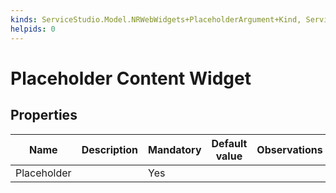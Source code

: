 ```yaml
---
kinds: ServiceStudio.Model.NRWebWidgets+PlaceholderArgument+Kind, ServiceStudio.Model.WebWidgets+PlaceholderArgument+Kind, ServiceStudio.Model.NRWebWidgets+ReferencePlaceholderArgument+Kind, ServiceStudio.Model.WebWidgets+ReferencePlaceholderArgument+Kind
helpids: 0
---
```


# Placeholder Content Widget

## Properties

<table markdown="1">
<thead>
<tr>
<th>Name</th>
<th>Description</th>
<th>Mandatory</th>
<th>Default value</th>
<th>Observations</th>
</tr>
</thead>
<tbody>
<tr>
<td title="Placeholder">Placeholder</td>
<td></td>
<td>Yes</td>
<td></td>
<td></td>
</tr>
</tbody>
</table>

